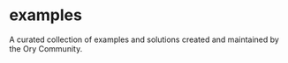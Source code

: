 # examples
A curated collection of examples and solutions created and maintained by the Ory Community. 
